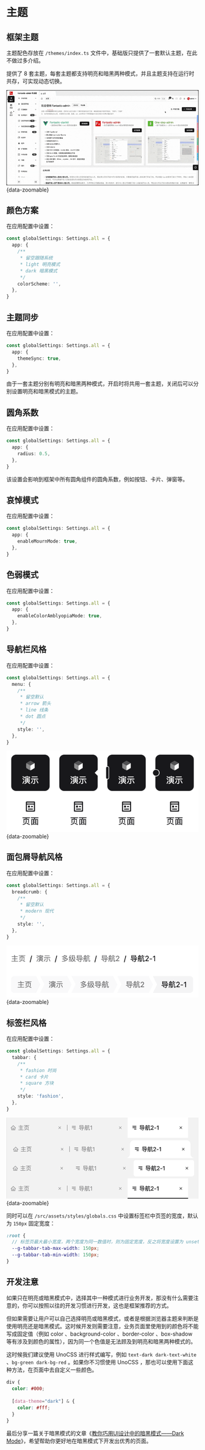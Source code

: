 # 主题

## 框架主题

主题配色存放在 `/themes/index.ts` 文件中，基础版只提供了一套默认主题，在此不做过多介绍。

<Badge type="pro" text="专业版" /> 提供了 8 套主题，每套主题都支持明亮和暗黑两种模式，并且主题支持在运行时共存，可实现动态切换。

![](/theme.gif){data-zoomable}

## 颜色方案

在应用配置中设置：

```ts {2-9}
const globalSettings: Settings.all = {
  app: {
    /**
     * 留空跟随系统
     * light 明亮模式
     * dark 暗黑模式
     */
    colorScheme: '',
  },
}
```

## 主题同步 <Badge type="pro" text="专业版" />

在应用配置中设置：

```ts {2-4}
const globalSettings: Settings.all = {
  app: {
    themeSync: true,
  },
}
```

由于一套主题分别有明亮和暗黑两种模式，开启时将共用一套主题，关闭后可以分别设置明亮和暗黑模式的主题。

## 圆角系数

在应用配置中设置：

```ts {2-4}
const globalSettings: Settings.all = {
  app: {
    radius: 0.5,
  },
}
```

该设置会影响到框架中所有圆角组件的圆角系数，例如按钮、卡片、弹窗等。

## 哀悼模式

在应用配置中设置：

```ts {2-4}
const globalSettings: Settings.all = {
  app: {
    enableMournMode: true,
  },
}
```

## 色弱模式

在应用配置中设置：

```ts {2-4}
const globalSettings: Settings.all = {
  app: {
    enableColorAmblyopiaMode: true,
  },
}
```

## 导航栏风格 <Badge type="pro" text="专业版" />

在应用配置中设置：

```ts {2-10}
const globalSettings: Settings.all = {
  menu: {
    /**
     * 留空默认
     * arrow 箭头
     * line 线条
     * dot 圆点
     */
    style: '',
  },
}
```

![](/menu-style.png){data-zoomable}

## 面包屑导航风格 <Badge type="pro" text="专业版" />

在应用配置中设置：

```ts {2-8}
const globalSettings: Settings.all = {
  breadcrumb: {
    /**
     * 留空默认
     * modern 现代
     */
    style: '',
  },
}
```

![](/breadcrumb-style.png){data-zoomable}

## 标签栏风格 <Badge type="pro" text="专业版" />

在应用配置中设置：

```ts {2-8}
const globalSettings: Settings.all = {
  tabbar: {
    /**
     * fashion 时尚
     * card 卡片
     * square 方块
     */
    style: 'fashion',
  },
}
```

![](/tabbar-style.png){data-zoomable}

同时可以在 `/src/assets/styles/globals.css` 中设置标签栏中页签的宽度，默认为 `150px` 固定宽度：

```scss
:root {
  // 标签页最大最小宽度，两个宽度为同一数值时，则为固定宽度，反之将宽度设置为 unset 则为自适应
  --g-tabbar-tab-max-width: 150px;
  --g-tabbar-tab-min-width: 150px;
}
```

## 开发注意

如果只在明亮或暗黑模式中，选择其中一种模式进行业务开发，那没有什么需要注意的，你可以按照以往的开发习惯进行开发，这也是框架推荐的方式。

但如果需要让用户可以自己选择明亮或暗黑模式，或者是根据浏览器主题来判断是使用明亮还是暗黑模式。这时候开发则需要注意，业务页面里使用到的颜色将不能写成固定值（例如 color 、background-color 、border-color 、box-shadow 等有涉及到颜色的属性），因为同一个色值是无法顾及到明亮和暗黑两种模式的。

这时候我们建议使用 UnoCSS 进行样式编写，例如 `text-dark dark-text-white` 、`bg-green dark-bg-red` 。如果你不习惯使用 UnoCSS ，那也可以使用下面这种方法，在页面中去自定义一些颜色。

```scss
div {
  color: #000;

  [data-theme="dark"] & {
    color: #fff;
  }
}
```

最后分享一篇关于暗黑模式的文章《[教你巧用UI设计中的暗黑模式——Dark Mode](http://www.woshipm.com/pd/4105894.html)》，希望帮助你更好地在暗黑模式下开发出优秀的页面。
